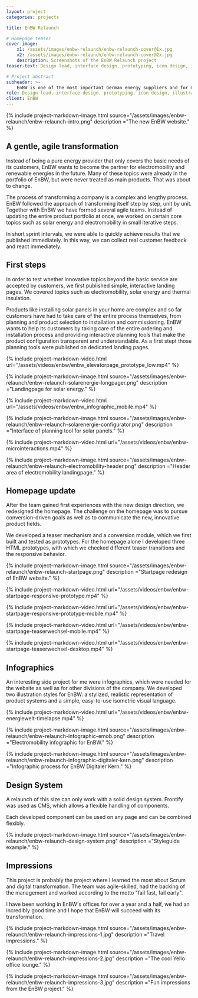 ```yaml
---
layout: project
categories: projects

title: EnBW Relaunch

# Homepage teaser
cover-image:
    x1: /assets/images/enbw-relaunch/enbw-relaunch-cover@1x.jpg
    x2: /assets/images/enbw-relaunch/enbw-relaunch-cover@2x.jpg
    description: Screenshots of the EnBW Relaunch project
teaser-text: Design lead, interface design, prototyping, icon design, illustraton

# Project abstract
subheader: >-
    EnBW is one of the most important German energy suppliers and for many people in Germany the number one source of gas and electricity. The company wants to transform itself: from a pure basic supplier to an innovative service provider that is a leader in topics such as renewable energy and electromobility.
role: Design lead, interface design, prototyping, icon design, illustraton
client: EnBW
---
```


{% include project-markdown-image.html source="/assets/images/enbw-relaunch/enbw-relaunch-intro.png" description ="The new EnBW website." %}

A gentle, agile transformation
------------------------------

Instead of being a pure energy provider that only covers the basic needs of its customers, EnBW wants to become the partner for electromobility and renewable energies in the future. Many of these topics were already in the portfolio of EnBW, but were never treated as main products. That was about to change.

The process of transforming a company is a complex and lengthy process. EnBW followed the approach of transforming itself step by step, unit by unit. Together with EnBW we have formed several agile teams. Instead of updating the entire product portfolio at once, we worked on certain core topics such as solar energy and electromobility in small iterative steps. 

In short sprint intervals, we were able to quickly achieve results that we published immediately. In this way, we can collect real customer feedback and react immediately.

First steps
-----------

In order to test whether innovative topics beyond the basic service are accepted by customers, we first published simple, interactive landing pages. We covered topics such as electromobility, solar energy and thermal insulation.

Products like installing solar panels in your home are complex and so far customers have had to take care of the entire process themselves, from planning and product selection to installation and commissioning. EnBW wants to help its customers by taking care of the entire ordering and installation process and providing interactive planning tools that make the product configuration transparent and understandable. As a first stept those planning tools were published on dedicated landing pages.

{% include project-markdown-video.html url="/assets/videos/enbw/enbw_elevatorpage_prototype_low.mp4" %}

{% include project-markdown-image.html source="/assets/images/enbw-relaunch/enbw-relaunch-solarenergie-longpager.png" description ="Landingpage for solar energy." %}

{% include project-markdown-video.html url="/assets/videos/enbw/enbw_infographic_mobile.mp4" %}

{% include project-markdown-image.html source="/assets/images/enbw-relaunch/enbw-relaunch-solarenergie-configurator.png" description ="Interface of planning tool for solar panels." %}

{% include project-markdown-video.html url="/assets/videos/enbw/enbw-microinteractions.mp4" %}

{% include project-markdown-image.html source="/assets/images/enbw-relaunch/enbw-relaunch-electromobility-header.png" description ="Header area of electromobility landingpage." %}

Homepage update
---------------

After the team gained first experiences with the new design direction, we redesigned the homepage. The challenge on the homepage was to pursue conversion-driven goals as well as to communicate the new, innovative product fields.

We developed a teaser mechanism and a conversion module, which we first built and tested as prototypes. For the homepage alone I developed three HTML prototypes, with which we checked different teaser transitions and the responsive behavior.

{% include project-markdown-image.html source="/assets/images/enbw-relaunch/enbw-relaunch-startpage.png" description ="Startpage redesign of EnBW website." %}

{% include project-markdown-video.html url="/assets/videos/enbw/enbw-startpage-responsive-prototype.mp4" %}

{% include project-markdown-video.html url="/assets/videos/enbw/enbw-startpage-responsive-prototype-mobile.mp4" %}

{% include project-markdown-video.html url="/assets/videos/enbw/enbw-startpage-teaserwechsel-mobile.mp4" %}

{% include project-markdown-video.html url="/assets/videos/enbw/enbw-startpage-teaserwechsel-desktop.mp4" %}

Infographics
------------

An interesting side project for me were infographics, which were needed for the website as well as for other divisions of the company. We developed two illustration styles for EnBW: a stylized, realistic representation of product systems and a simple, easy-to-use isometric visual language.

{% include project-markdown-video.html url="/assets/videos/enbw/enbw-energiewelt-timelapse.mp4" %}

{% include project-markdown-image.html source="/assets/images/enbw-relaunch/enbw-relaunch-infographic-emob.png" description ="Electromobility infographic for EnBW." %}

{% include project-markdown-image.html source="/assets/images/enbw-relaunch/enbw-relaunch-infographic-digitaler-kern.png" description ="Infographic process for EnBW Digitaler Kern." %}

Design System
-------------

A relaunch of this size can only work with a solid design system. Frontify was used as CMS, which allows a flexible handling of components. 

Each developed component can be used on any page and can be combined flexibly.

{% include project-markdown-image.html source="/assets/images/enbw-relaunch/enbw-relaunch-design-system.png" description ="Styleguide example." %}

Impressions
-----------

This project is probably the project where I learned the most about Scrum and digital transformation. The team was agile-skilled, had the backing of the management and worked according to the motto "fail fast, fail early". 

I have been working in EnBW's offices for over a year and a half, we had an incredibly good time and I hope that EnBW will succeed with its transformation.

{% include project-markdown-image.html source="/assets/images/enbw-relaunch/enbw-relaunch-impressions-1.jpg" description ="Travel impressions." %}

{% include project-markdown-image.html source="/assets/images/enbw-relaunch/enbw-relaunch-impressions-2.jpg" description ="The cool Yello office lounge." %}

{% include project-markdown-image.html source="/assets/images/enbw-relaunch/enbw-relaunch-impressions-3.jpg" description ="Fun impressions from the EnBW project." %}